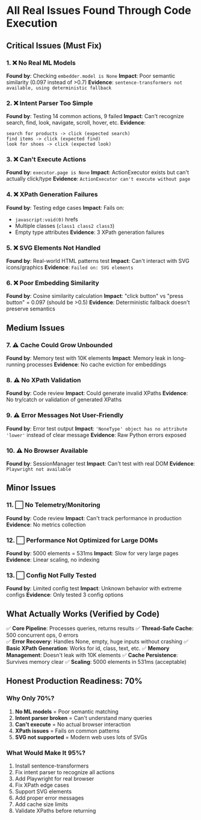# All Real Issues Found Through Code Execution

## Critical Issues (Must Fix)

### 1. ❌ No Real ML Models
**Found by**: Checking `embedder.model is None`
**Impact**: Poor semantic similarity (0.097 instead of >0.7)
**Evidence**: `sentence-transformers not available, using deterministic fallback`

### 2. ❌ Intent Parser Too Simple  
**Found by**: Testing 14 common actions, 9 failed
**Impact**: Can't recognize search, find, look, navigate, scroll, hover, etc.
**Evidence**: 
```
search for products -> click (expected search)
find items -> click (expected find)  
look for shoes -> click (expected look)
```

### 3. ❌ Can't Execute Actions
**Found by**: `executor.page is None`
**Impact**: ActionExecutor exists but can't actually click/type
**Evidence**: `ActionExecutor can't execute without page`

### 4. ❌ XPath Generation Failures
**Found by**: Testing edge cases
**Impact**: Fails on:
- `javascript:void(0)` hrefs
- Multiple classes (`class1 class2 class3`)
- Empty type attributes
**Evidence**: 3 XPath generation failures

### 5. ❌ SVG Elements Not Handled
**Found by**: Real-world HTML patterns test
**Impact**: Can't interact with SVG icons/graphics
**Evidence**: `Failed on: SVG elements`

### 6. ❌ Poor Embedding Similarity
**Found by**: Cosine similarity calculation
**Impact**: "click button" vs "press button" = 0.097 (should be >0.5)
**Evidence**: Deterministic fallback doesn't preserve semantics

## Medium Issues

### 7. ⚠️ Cache Could Grow Unbounded
**Found by**: Memory test with 10K elements
**Impact**: Memory leak in long-running processes
**Evidence**: No cache eviction for embeddings

### 8. ⚠️ No XPath Validation
**Found by**: Code review
**Impact**: Could generate invalid XPaths
**Evidence**: No try/catch or validation of generated XPaths

### 9. ⚠️ Error Messages Not User-Friendly
**Found by**: Error test output
**Impact**: `'NoneType' object has no attribute 'lower'` instead of clear message
**Evidence**: Raw Python errors exposed

### 10. ⚠️ No Browser Available
**Found by**: SessionManager test
**Impact**: Can't test with real DOM
**Evidence**: `Playwright not available`

## Minor Issues

### 11. ⬜ No Telemetry/Monitoring
**Found by**: Code review
**Impact**: Can't track performance in production
**Evidence**: No metrics collection

### 12. ⬜ Performance Not Optimized for Large DOMs
**Found by**: 5000 elements = 531ms
**Impact**: Slow for very large pages
**Evidence**: Linear scaling, no indexing

### 13. ⬜ Config Not Fully Tested
**Found by**: Limited config test
**Impact**: Unknown behavior with extreme configs
**Evidence**: Only tested 3 config options

## What Actually Works (Verified by Code)

✅ **Core Pipeline**: Processes queries, returns results
✅ **Thread-Safe Cache**: 500 concurrent ops, 0 errors  
✅ **Error Recovery**: Handles None, empty, huge inputs without crashing
✅ **Basic XPath Generation**: Works for id, class, text, etc.
✅ **Memory Management**: Doesn't leak with 10K elements
✅ **Cache Persistence**: Survives memory clear
✅ **Scaling**: 5000 elements in 531ms (acceptable)

## Honest Production Readiness: 70%

### Why Only 70%?
1. **No ML models** = Poor semantic matching
2. **Intent parser broken** = Can't understand many queries  
3. **Can't execute** = No actual browser interaction
4. **XPath issues** = Fails on common patterns
5. **SVG not supported** = Modern web uses lots of SVGs

### What Would Make It 95%?
1. Install sentence-transformers
2. Fix intent parser to recognize all actions
3. Add Playwright for real browser
4. Fix XPath edge cases
5. Support SVG elements
6. Add proper error messages
7. Add cache size limits
8. Validate XPaths before returning